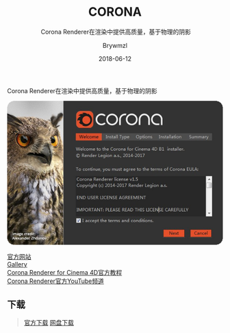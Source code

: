 ﻿---
layout:     post
title:      CORONA
subtitle:  Corona Renderer在渲染中提供高质量，基于物理的阴影
date:       2018-06-12
author:     Brywmzl
header-img: img/CORONA/1-69fc7c2879.jpg
catalog: true
tags: [CORONA,C4D插件]
categories: [渲染引擎]
---
Corona Renderer在渲染中提供高质量，基于物理的阴影

<!--more-->

![](https://github.com/Brywmzl/Brywmzl.github.io/raw/master/img/CORONA/0.jpg)  

[官方网站](https://corona-renderer.com)  
[Gallery](https://corona-renderer.com/gallery)  
[Corona Renderer for Cinema 4D官方教程](https://www.youtube.com/playlist?list=PLt4UrWcQaAX8O9JnSsAzKA_GxIU43yVAZ)  
[Corona Renderer官方YouTube频道](https://www.youtube.com/user/CoronaRenderer)  


## 下载
> [官方下载](https://corona-renderer.com/download)
> [网盘下载](https://pan.baidu.com/s/1hnSl9XctdwTZNsrCXTE1kQ)